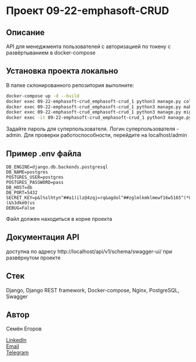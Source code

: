 # Проект 09-22-emphasoft-CRUD

## Описание

API для менеджмента пользователей с авторизацией по токену с развёртыванием в docker-compose

## Установка проекта локально

В папке склонированного репозитория выполните:

```bash
docker-compose up -d --build
docker exec 09-22-emphasoft-crud_emphasoft-crud_1 python3 manage.py collectstatic --noinput
docker exec 09-22-emphasoft-crud_emphasoft-crud_1 python3 manage.py makemigrations
docker exec 09-22-emphasoft-crud_emphasoft-crud_1 python3 manage.py migrate
docker exec -it 09-22-emphasoft-crud_emphasoft-crud_1 python3 manage.py createsuperuser --email admin@admin.com --username admin -v 3
```
Задайте пароль для суперпользователя. Логин суперпользователя - admin.
Для проверки работоспособности, перейдите на localhost/admin

## Пример .env файла

```
DB_ENGINE=django.db.backends.postgresql
DB_NAME=postgres
POSTGRES_USER=postgres
POSTGRES_PASSWORD=pass
DB_HOST=db
DB_PORT=5432
SECRET_KEY=p&l%slhtyn^##a1)ilz@4zqj=rq&agdol^##zglmlkmklmewf16w5165^(*U)(&%3dkm9(vs
DEBUG=False
```

Файл должен находиться в корне проекта

## Документация API

доступна по адресу http://localhost/api/v1/schema/swagger-ui/ при развёрнутом проекте

## Стек

Django, Django REST framework, Docker-compose, Nginx, PostgreSQL, Swagger

## Автор

Семён Егоров  

[LinkedIn](https://www.linkedin.com/in/simonegorov/)  
[Email](simon.egorov.job@gmail.com)  
[Telegram](https://t.me/SamePersoon)
